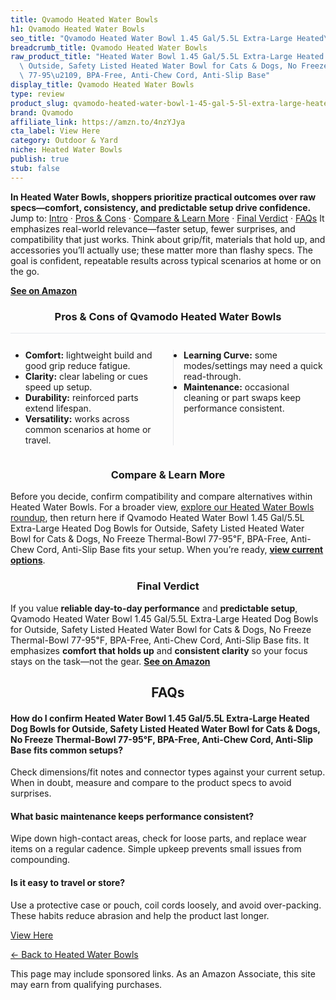 ```yaml
---
title: Qvamodo Heated Water Bowls
h1: Qvamodo Heated Water Bowls
seo_title: "Qvamodo Heated Water Bowl 1.45 Gal/5.5L Extra-Large Heated\u2026"
breadcrumb_title: Qvamodo Heated Water Bowls
raw_product_title: "Heated Water Bowl 1.45 Gal/5.5L Extra-Large Heated Dog Bowls for\
  \ Outside, Safety Listed Heated Water Bowl for Cats & Dogs, No Freeze Thermal-Bowl\
  \ 77-95\u2109, BPA-Free, Anti-Chew Cord, Anti-Slip Base"
display_title: Qvamodo Heated Water Bowls
type: review
product_slug: qvamodo-heated-water-bowl-1-45-gal-5-5l-extra-large-heated-dog-bowls-fo-b31f1570
brand: Qvamodo
affiliate_link: https://amzn.to/4nzYJya
cta_label: View Here
category: Outdoor & Yard
niche: Heated Water Bowls
publish: true
stub: false
---
```


<div id="intro" class="full-width"><p><strong>In Heated Water Bowls, shoppers prioritize practical outcomes over raw specs&mdash;comfort, consistency, and predictable setup drive confidence.</strong> Jump to: <a href="#intro">Intro</a> · <a href="#pros-cons">Pros &amp; Cons</a> · <a href="#compare-more">Compare &amp; Learn More</a> · <a href="#verdict">Final Verdict</a> · <a href="#faqs">FAQs</a> It emphasizes real-world relevance&mdash;faster setup, fewer surprises, and compatibility that just works. Think about grip/fit, materials that hold up, and accessories you’ll actually use; these matter more than flashy specs. The goal is confident, repeatable results across typical scenarios at home or on the go.</p><p><a href="https://amzn.to/4nzYJya" rel="nofollow sponsored noopener" target="_blank"><strong>See on Amazon</strong></a></p></div>
<h3 id="pros-cons" style="text-align:center;">Pros &amp; Cons of Qvamodo Heated Water Bowls</h3>
<div class="pc-grid" style="display:grid;grid-template-columns:1fr 1fr;gap:16px;border-top:1px solid #e5e7eb;padding-top:12px;">
  <ul>
    <li><strong>Comfort:</strong> lightweight build and good grip reduce fatigue.</li>
    <li><strong>Clarity:</strong> clear labeling or cues speed up setup.</li>
    <li><strong>Durability:</strong> reinforced parts extend lifespan.</li>
    <li><strong>Versatility:</strong> works across common scenarios at home or travel.</li>
  </ul>
  <ul style="border-left:1px solid #e5e7eb;padding-left:16px;">
    <li><strong>Learning Curve:</strong> some modes/settings may need a quick read-through.</li>
    <li><strong>Maintenance:</strong> occasional cleaning or part swaps keep performance consistent.</li>
  </ul>
</div>


<h3 id="compare-more" style="text-align:center;">Compare &amp; Learn More</h3>
<p>Before you decide, confirm compatibility and compare alternatives within Heated Water Bowls. For a broader view, <a href="#">explore our Heated Water Bowls roundup</a>, then return here if Qvamodo Heated Water Bowl 1.45 Gal/5.5L Extra-Large Heated Dog Bowls for Outside, Safety Listed Heated Water Bowl for Cats & Dogs, No Freeze Thermal-Bowl 77-95℉, BPA-Free, Anti-Chew Cord, Anti-Slip Base fits your setup. When you’re ready, <a href="https://amzn.to/4nzYJya" rel="nofollow sponsored noopener" target="_blank"><strong>view current options</strong></a>.</p>

<h3 id="verdict" style="text-align:center;">Final Verdict</h3>
<p>If you value <strong>reliable day-to-day performance</strong> and <strong>predictable setup</strong>, Qvamodo Heated Water Bowl 1.45 Gal/5.5L Extra-Large Heated Dog Bowls for Outside, Safety Listed Heated Water Bowl for Cats & Dogs, No Freeze Thermal-Bowl 77-95℉, BPA-Free, Anti-Chew Cord, Anti-Slip Base fits. It emphasizes <strong>comfort that holds up</strong> and <strong>consistent clarity</strong> so your focus stays on the task&mdash;not the gear. <a href="https://amzn.to/4nzYJya" rel="nofollow sponsored noopener" target="_blank"><strong>See on Amazon</strong></a></p>

<h2 id="faqs" style="text-align:center;">FAQs</h2>
<h4><strong>How do I confirm Heated Water Bowl 1.45 Gal/5.5L Extra-Large Heated Dog Bowls for Outside, Safety Listed Heated Water Bowl for Cats & Dogs, No Freeze Thermal-Bowl 77-95℉, BPA-Free, Anti-Chew Cord, Anti-Slip Base fits common setups?</strong></h4>
<p>Check dimensions/fit notes and connector types against your current setup. When in doubt, measure and compare to the product specs to avoid surprises.</p>
<h4><strong>What basic maintenance keeps performance consistent?</strong></h4>
<p>Wipe down high-contact areas, check for loose parts, and replace wear items on a regular cadence. Simple upkeep prevents small issues from compounding.</p>
<h4><strong>Is it easy to travel or store?</strong></h4>
<p>Use a protective case or pouch, coil cords loosely, and avoid over-packing. These habits reduce abrasion and help the product last longer.</p>

<p><a class="btn" href="https://amzn.to/4nzYJya" target="_blank" rel="nofollow sponsored noopener">View Here</a></p>
<p><a href="/roundups/outdoor-yard/heated-water-bowls/">← Back to Heated Water Bowls</a></p>
<aside class="disclosure">This page may include sponsored links. As an Amazon Associate, this site may earn from qualifying purchases.</aside>
